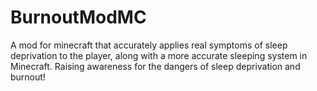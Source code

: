 # BurnoutModMC
A mod for minecraft that accurately applies real symptoms of sleep deprivation to the player, along with a more accurate sleeping system in Minecraft. Raising awareness for the dangers of sleep deprivation and burnout!
